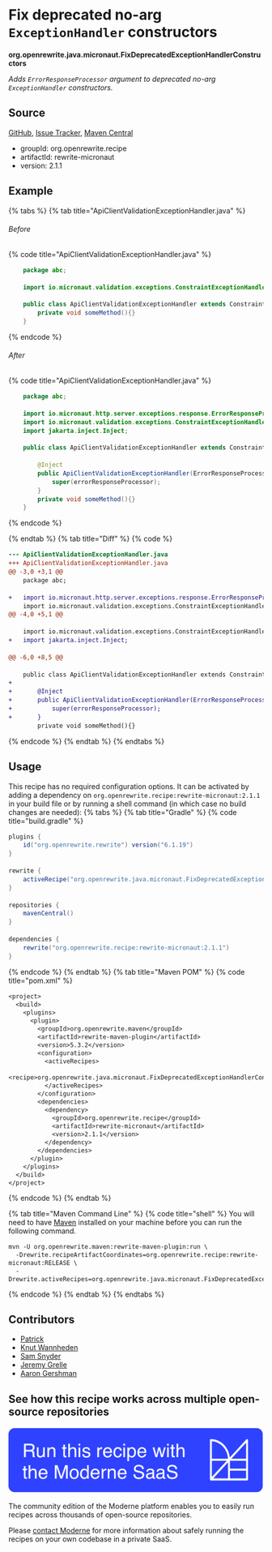 # Fix deprecated no-arg `ExceptionHandler` constructors

**org.openrewrite.java.micronaut.FixDeprecatedExceptionHandlerConstructors**

_Adds `ErrorResponseProcessor` argument to deprecated no-arg `ExceptionHandler` constructors._

## Source

[GitHub](https://github.com/openrewrite/rewrite-micronaut/blob/main/src/main/java/org/openrewrite/java/micronaut/FixDeprecatedExceptionHandlerConstructors.java), [Issue Tracker](https://github.com/openrewrite/rewrite-micronaut/issues), [Maven Central](https://central.sonatype.com/artifact/org.openrewrite.recipe/rewrite-micronaut/2.1.1/jar)

* groupId: org.openrewrite.recipe
* artifactId: rewrite-micronaut
* version: 2.1.1

## Example


{% tabs %}
{% tab title="ApiClientValidationExceptionHandler.java" %}

###### Before
{% code title="ApiClientValidationExceptionHandler.java" %}
```java
    package abc;

    import io.micronaut.validation.exceptions.ConstraintExceptionHandler;

    public class ApiClientValidationExceptionHandler extends ConstraintExceptionHandler {
        private void someMethod(){}
    }
```
{% endcode %}

###### After
{% code title="ApiClientValidationExceptionHandler.java" %}
```java
    package abc;

    import io.micronaut.http.server.exceptions.response.ErrorResponseProcessor;
    import io.micronaut.validation.exceptions.ConstraintExceptionHandler;
    import jakarta.inject.Inject;

    public class ApiClientValidationExceptionHandler extends ConstraintExceptionHandler {

        @Inject
        public ApiClientValidationExceptionHandler(ErrorResponseProcessor errorResponseProcessor) {
            super(errorResponseProcessor);
        }
        private void someMethod(){}
    }
```
{% endcode %}

{% endtab %}
{% tab title="Diff" %}
{% code %}
```diff
--- ApiClientValidationExceptionHandler.java
+++ ApiClientValidationExceptionHandler.java
@@ -3,0 +3,1 @@
    package abc;

+   import io.micronaut.http.server.exceptions.response.ErrorResponseProcessor;
    import io.micronaut.validation.exceptions.ConstraintExceptionHandler;
@@ -4,0 +5,1 @@

    import io.micronaut.validation.exceptions.ConstraintExceptionHandler;
+   import jakarta.inject.Inject;

@@ -6,0 +8,5 @@

    public class ApiClientValidationExceptionHandler extends ConstraintExceptionHandler {
+
+       @Inject
+       public ApiClientValidationExceptionHandler(ErrorResponseProcessor errorResponseProcessor) {
+           super(errorResponseProcessor);
+       }
        private void someMethod(){}
```
{% endcode %}
{% endtab %}
{% endtabs %}


## Usage

This recipe has no required configuration options. It can be activated by adding a dependency on `org.openrewrite.recipe:rewrite-micronaut:2.1.1` in your build file or by running a shell command (in which case no build changes are needed): 
{% tabs %}
{% tab title="Gradle" %}
{% code title="build.gradle" %}
```groovy
plugins {
    id("org.openrewrite.rewrite") version("6.1.19")
}

rewrite {
    activeRecipe("org.openrewrite.java.micronaut.FixDeprecatedExceptionHandlerConstructors")
}

repositories {
    mavenCentral()
}

dependencies {
    rewrite("org.openrewrite.recipe:rewrite-micronaut:2.1.1")
}
```
{% endcode %}
{% endtab %}
{% tab title="Maven POM" %}
{% code title="pom.xml" %}
```markup
<project>
  <build>
    <plugins>
      <plugin>
        <groupId>org.openrewrite.maven</groupId>
        <artifactId>rewrite-maven-plugin</artifactId>
        <version>5.3.2</version>
        <configuration>
          <activeRecipes>
            <recipe>org.openrewrite.java.micronaut.FixDeprecatedExceptionHandlerConstructors</recipe>
          </activeRecipes>
        </configuration>
        <dependencies>
          <dependency>
            <groupId>org.openrewrite.recipe</groupId>
            <artifactId>rewrite-micronaut</artifactId>
            <version>2.1.1</version>
          </dependency>
        </dependencies>
      </plugin>
    </plugins>
  </build>
</project>
```
{% endcode %}
{% endtab %}

{% tab title="Maven Command Line" %}
{% code title="shell" %}
You will need to have [Maven](https://maven.apache.org/download.cgi) installed on your machine before you can run the following command.

```shell
mvn -U org.openrewrite.maven:rewrite-maven-plugin:run \
  -Drewrite.recipeArtifactCoordinates=org.openrewrite.recipe:rewrite-micronaut:RELEASE \
  -Drewrite.activeRecipes=org.openrewrite.java.micronaut.FixDeprecatedExceptionHandlerConstructors
```
{% endcode %}
{% endtab %}
{% endtabs %}

## Contributors
* [Patrick](mailto:patway99@gmail.com)
* [Knut Wannheden](mailto:knut@moderne.io)
* [Sam Snyder](mailto:sam@moderne.io)
* [Jeremy Grelle](mailto:grellej@unityfoundation.io)
* [Aaron Gershman](mailto:aegershman@gmail.com)


## See how this recipe works across multiple open-source repositories

[![Moderne Link Image](/.gitbook/assets/ModerneRecipeButton.png)](https://app.moderne.io/recipes/org.openrewrite.java.micronaut.FixDeprecatedExceptionHandlerConstructors)

The community edition of the Moderne platform enables you to easily run recipes across thousands of open-source repositories.

Please [contact Moderne](https://moderne.io/product) for more information about safely running the recipes on your own codebase in a private SaaS.
